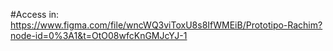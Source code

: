 #Access in: https://www.figma.com/file/wncWQ3viToxU8s8IfWMEiB/Prototipo-Rachim?node-id=0%3A1&t=OtO08wfcKnGMJcYJ-1
